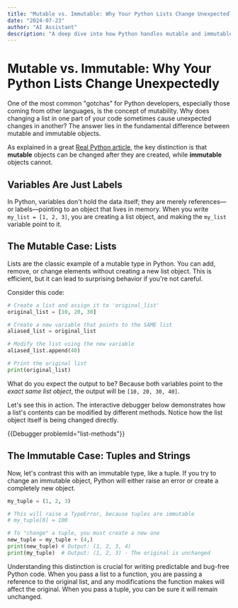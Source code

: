 ```yaml
---
title: "Mutable vs. Immutable: Why Your Python Lists Change Unexpectedly"
date: "2024-07-23"
author: "AI Assistant"
description: "A deep dive into how Python handles mutable and immutable types, explaining why changing a list in one place can affect it elsewhere."
---
```


# Mutable vs. Immutable: Why Your Python Lists Change Unexpectedly

One of the most common "gotchas" for Python developers, especially those coming from other languages, is the concept of mutability. Why does changing a list in one part of your code sometimes cause unexpected changes in another? The answer lies in the fundamental difference between mutable and immutable objects.

As explained in a great [Real Python article](https://realpython.com/python-mutable-vs-immutable-types/), the key distinction is that **mutable** objects can be changed after they are created, while **immutable** objects cannot.

## Variables Are Just Labels

In Python, variables don't hold the data itself; they are merely references—or labels—pointing to an object that lives in memory. When you write `my_list = [1, 2, 3]`, you are creating a list object, and making the `my_list` variable point to it.

## The Mutable Case: Lists

Lists are the classic example of a mutable type in Python. You can add, remove, or change elements without creating a new list object. This is efficient, but it can lead to surprising behavior if you're not careful.

Consider this code:

```python
# Create a list and assign it to 'original_list'
original_list = [10, 20, 30]

# Create a new variable that points to the SAME list
aliased_list = original_list

# Modify the list using the new variable
aliased_list.append(40)

# Print the original list
print(original_list)
```

What do you expect the output to be? Because both variables point to the _exact same list object_, the output will be `[10, 20, 30, 40]`.

Let's see this in action. The interactive debugger below demonstrates how a list's contents can be modified by different methods. Notice how the list object itself is being changed directly.

{{Debugger problemId="list-methods"}}

## The Immutable Case: Tuples and Strings

Now, let's contrast this with an immutable type, like a tuple. If you try to change an immutable object, Python will either raise an error or create a completely new object.

```python
my_tuple = (1, 2, 3)

# This will raise a TypeError, because tuples are immutable
# my_tuple[0] = 100

# To "change" a tuple, you must create a new one
new_tuple = my_tuple + (4,)
print(new_tuple) # Output: (1, 2, 3, 4)
print(my_tuple)  # Output: (1, 2, 3) - The original is unchanged
```

Understanding this distinction is crucial for writing predictable and bug-free Python code. When you pass a list to a function, you are passing a reference to the original list, and any modifications the function makes will affect the original. When you pass a tuple, you can be sure it will remain unchanged.
